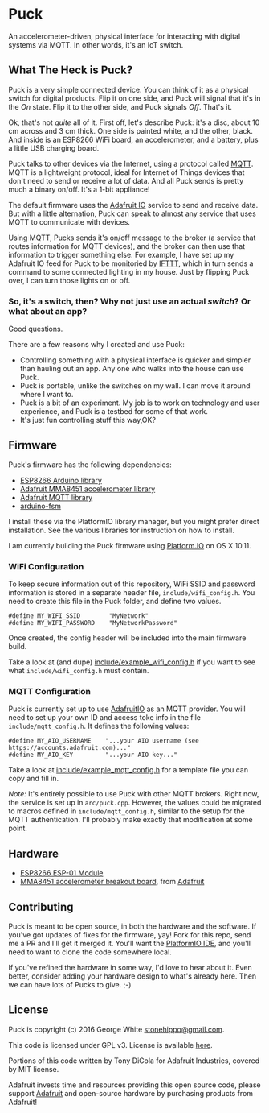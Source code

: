 # Puck
An accelerometer-driven, physical interface for interacting with digital systems via MQTT. In other words, it's an IoT switch.

## What The Heck is Puck?

Puck is a very simple connected device. You can think of it as a physical switch for digital products. Flip it on one side, and Puck will signal that it's in the _On_ state. Flip it to the other side, and Puck signals _Off_. That's it.

Ok, that's not _quite_ all of it. First off, let's describe Puck: it's a disc, about 10 cm across and 3 cm thick. One side is painted white, and the other, black. And inside is an ESP8266 WiFi board, an accelerometer, and a battery, plus a little USB charging board.

Puck talks to other devices via the Internet, using a protocol called [MQTT](https://en.wikipedia.org/wiki/MQTT). MQTT is a lightweight protocol, ideal for Internet of Things devices that don't need to send or receive a lot of data. And all Puck sends is pretty much a binary on/off. It's a 1-bit appliance!

The default firmware uses the [Adafruit IO](http://io.adafruit.com) service to send and receive data. But with a little alternation, Puck can speak to almost any service that uses MQTT to communicate with devices.

Using MQTT, Pucks sends it's on/off message to the broker (a service that routes information for MQTT devices), and the broker can then use that information to trigger something else. For example, I have set up my Adafruit IO feed for Puck to be monitoried by [IFTTT](http://iftt.com), which in turn sends a command to some connected lighting in my house. Just by flipping Puck over, I can turn those lights on or off.

### So, it's a switch, then? Why not just use an actual _switch_? Or what about an app?

Good questions.

There are a few reasons why I created and use Puck:

* Controlling something with a physical interface is quicker and simpler than hauling out an app. Any one who walks into the house can use Puck.
* Puck is portable, unlike the switches on my wall. I can move it around where I want to.
* Puck is a bit of an experiment. My job is to work on technology and user experience, and Puck is a testbed for some of that work.
* It's just fun controlling stuff this way,OK?

## Firmware

Puck's firmware has the following dependencies:

* [ESP8266 Arduino library](https://github.com/esp8266/Arduino)
* [Adafruit MMA8451 accelerometer library](https://github.com/adafruit/Adafruit_MMA8451_Library)
* [Adafruit MQTT library](https://github.com/adafruit/Adafruit_MQTT_Library)
* [arduino-fsm](https://github.com/jonblack/arduino-fsm)

I install these via the PlatformIO library manager, but you might prefer direct installation. See the various libraries for instruction on how to install.

I am currently building the Puck firmware using [Platform.IO](http://platformio.org) on OS X 10.11.

### WiFi Configuration

To keep secure information out of this repository, WiFi SSID and password information is stored in a separate header file, `include/wifi_config.h`. You need to create this file in the Puck folder, and define two values.

```
#define MY_WIFI_SSID        "MyNetwork"
#define MY_WIFI_PASSWORD    "MyNetworkPassword"
```

Once created, the config header will be included into the main firmware build.

Take a look at (and dupe) [include/example_wifi_config.h](include/example_wifi_config.h) if you want to see what `include/wifi_config.h` must contain.

### MQTT Configuration

Puck is currently set up to use [AdafruitIO](https://io.adafruit.com) as an MQTT provider. You will need to set up your own ID and access toke info in the file `include/mqtt_config.h`. It defines the following values:

```
#define MY_AIO_USERNAME    "...your AIO username (see https://accounts.adafruit.com)..."
#define MY_AIO_KEY         "...your AIO key..."
```

Take a look at [include/example_mqtt_config.h](include/example_mqtt_config.h) for a template file you can copy and fill in.

*Note:* It's entirely possible to use Puck with other MQTT brokers. Right now, the service is set up in `arc/puck.cpp`. However, the values could be migrated to macros defined in `include/mqtt_config.h`, similar to the setup for the MQTT authentication. I'll probably make exactly that modification at some point.

## Hardware

* [ESP8266 ESP-01 Module](https://github.com/esp8266/esp8266-wiki/wiki/Hardware_versions)
* [MMA8451 accelerometer breakout board](https://www.adafruit.com/products/2019), from [Adafruit](http://adafruit.com)

## Contributing

Puck is meant to be open source, in both the hardware and the software. If you've got updates of fixes for the firmware, yay! Fork for this repo, send me a PR and I'll get it merged it. You'll want the [PlatformIO IDE](http://platformio.org), and you'll need to want to clone the code somewhere local.

 If you've refined the hardware in some way, I'd love to hear about it. Even better, consider adding your hardware design to what's already here. Then we can have lots of Pucks to give. ;-)

## License

Puck is copyright (c) 2016 George White <stonehippo@gmail.com>.

This code is licensed under GPL v3. License is available [here](/LICENSE).

Portions of this code written by Tony DiCola for Adafruit Industries,
covered by MIT license.

Adafruit invests time and resources providing this open source code,
please support [Adafruit](https://adafruit.com) and open-source hardware by purchasing
products from Adafruit!
